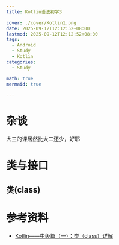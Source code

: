 ```yaml
---
title: Kotlin语法初学3

cover: ./cover/Kotlin1.png
date: 2025-09-12T12:12:52+08:00
lastmod: 2025-09-12T12:12:52+08:00
tags:
  - Android
  - Study
  - Kotlin
categories:
  - Study

math: true
mermaid: true

---
```


# 杂谈 
大三的课居然比大二还少，好耶

# 类与接口

## 类(class)


# 参考资料
- [Kotlin——中级篇（一）：类（class）详解](https://www.cnblogs.com/Jetictors/p/7758828.html)